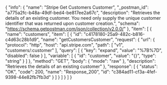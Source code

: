 {
  "info": {
    "name": "Stripe Get Customers Customer",
    "_postman_id": "a775a2fc-b48a-49df-bed4-be817ee2a67c",
    "description": "Retrieves the details of an existing customer. You need only supply the unique customer identifier that was returned upon customer creation.",
    "schema": "https://schema.getpostman.com/json/collection/v2.0.0/"
  },
  "item": [
    {
      "name": "customers",
      "item": [
        {
          "id": "c4178180-25a9-482c-b816-c4d63c28b1d9",
          "name": "getCustomersCustomer",
          "request": {
            "url": {
              "protocol": "http",
              "host": "api.stripe.com",
              "path": [
                "v1",
                "customers/:customer"
              ],
              "query": [
                {
                  "key": "expand",
                  "value": "%7B%7D",
                  "disabled": false
                }
              ],
              "variable": [
                {
                  "id": "customer",
                  "value": "{}",
                  "type": "string"
                }
              ]
            },
            "method": "GET",
            "body": {
              "mode": "raw"
            },
            "description": "Retrieves the details of an existing customer"
          },
          "response": [
            {
              "status": "OK",
              "code": 200,
              "name": "Response_200",
              "id": "c384ad11-cf3a-4fef-9398-44e82fb7fb3d"
            }
          ]
        }
      ]
    }
  ]
}